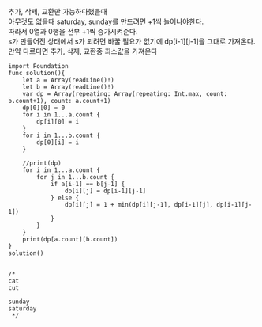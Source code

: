 추가, 삭제, 교환만 가능하다했을때   
아무것도 없을때 saturday, sunday를 만드려면 +1씩 늘어나야한다.   
따라서 0열과 0행을 전부 +1씩 증가시켜준다.   
s가 만들어진 상태에서 s가 되려면 바꿀 필요가 없기에 dp[i-1][j-1]을 그대로 가져온다.   
만약 다르다면 추가, 삭제, 교환중 최소값을 가져온다   

```
import Foundation
func solution(){
    let a = Array(readLine()!)
    let b = Array(readLine()!)
    var dp = Array(repeating: Array(repeating: Int.max, count: b.count+1), count: a.count+1)
    dp[0][0] = 0
    for i in 1...a.count {
        dp[i][0] = i
    }
    for i in 1...b.count {
        dp[0][i] = i
    }
    
    //print(dp)
    for i in 1...a.count {
        for j in 1...b.count {
            if a[i-1] == b[j-1] {
                dp[i][j] = dp[i-1][j-1]
            } else {
                dp[i][j] = 1 + min(dp[i][j-1], dp[i-1][j], dp[i-1][j-1])
            }
        }
    }
    print(dp[a.count][b.count])
}
solution()


/*
cat
cut
 
sunday
saturday
 */


```
